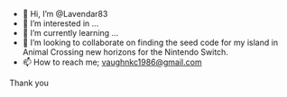 - 👋 Hi, I’m @Lavendar83
- 👀 I’m interested in ...
- 🌱 I’m currently learning ...
- 💞️ I’m looking to collaborate on finding the seed code for my island in Animal Crossing new horizons for the Nintendo Switch.
- 📫 How to reach me; vaughnkc1986@gmail.com

Thank you

<!---
Lavendar83/Lavendar83 is a ✨ special ✨ repository because its `README.md` (this file) appears on your GitHub profile.
You can click the Preview link to take a look at your changes.
--->
